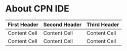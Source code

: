 # About CPN IDE

First Header | Second Header | Third Header
------------ | ------------- | ------------
Content Cell | Content Cell  | Content Cell
Content Cell | Content Cell  | Content Cell